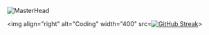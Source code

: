 ![MasterHead](https://user-images.githubusercontent.com/119907392/212482748-1119ca5f-d40f-4975-a69a-bba31933c54c.png)

<img align="right" alt="Coding" width="400" src=[![GitHub Streak](https://github-readme-streak-stats.herokuapp.com/?user=Kicoop)](https://git.io/streak-stats)>
